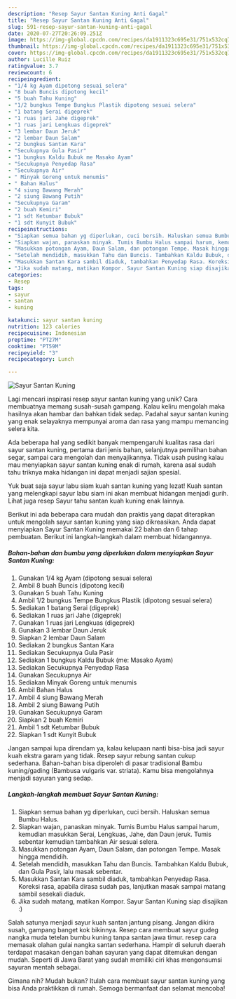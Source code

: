```yaml
---
description: "Resep Sayur Santan Kuning Anti Gagal"
title: "Resep Sayur Santan Kuning Anti Gagal"
slug: 591-resep-sayur-santan-kuning-anti-gagal
date: 2020-07-27T20:26:09.251Z
image: https://img-global.cpcdn.com/recipes/da1911323c695e31/751x532cq70/sayur-santan-kuning-foto-resep-utama.jpg
thumbnail: https://img-global.cpcdn.com/recipes/da1911323c695e31/751x532cq70/sayur-santan-kuning-foto-resep-utama.jpg
cover: https://img-global.cpcdn.com/recipes/da1911323c695e31/751x532cq70/sayur-santan-kuning-foto-resep-utama.jpg
author: Lucille Ruiz
ratingvalue: 3.7
reviewcount: 6
recipeingredient:
- "1/4 kg Ayam dipotong sesuai selera"
- "8 buah Buncis dipotong kecil"
- "5 buah Tahu Kuning"
- "1/2 bungkus Tempe Bungkus Plastik dipotong sesuai selera"
- "1 batang Serai digeprek"
- "1 ruas jari Jahe digeprek"
- "1 ruas jari Lengkuas digeprek"
- "3 lembar Daun Jeruk"
- "2 lembar Daun Salam"
- "2 bungkus Santan Kara"
- "Secukupnya Gula Pasir"
- "1 bungkus Kaldu Bubuk me Masako Ayam"
- "Secukupnya Penyedap Rasa"
- "Secukupnya Air"
- " Minyak Goreng untuk menumis"
- " Bahan Halus"
- "4 siung Bawang Merah"
- "2 siung Bawang Putih"
- "Secukupnya Garam"
- "2 buah Kemiri"
- "1 sdt Ketumbar Bubuk"
- "1 sdt Kunyit Bubuk"
recipeinstructions:
- "Siapkan semua bahan yg diperlukan, cuci bersih. Haluskan semua Bumbu Halus."
- "Siapkan wajan, panaskan minyak. Tumis Bumbu Halus sampai harum, kemudian masukkan Serai, Lengkuas, Jahe, dan Daun jeruk. Tumis sebentar kemudian tambahkan Air sesuai selera."
- "Masukkan potongan Ayam, Daun Salam, dan potongan Tempe. Masak hingga mendidih."
- "Setelah mendidih, masukkan Tahu dan Buncis. Tambahkan Kaldu Bubuk, dan Gula Pasir, lalu masak sebentar."
- "Masukkan Santan Kara sambil diaduk, tambahkan Penyedap Rasa. Koreksi rasa, apabila dirasa sudah pas, lanjutkan masak sampai matang sambil sesekali diaduk."
- "Jika sudah matang, matikan Kompor. Sayur Santan Kuning siap disajikan :)"
categories:
- Resep
tags:
- sayur
- santan
- kuning

katakunci: sayur santan kuning 
nutrition: 123 calories
recipecuisine: Indonesian
preptime: "PT27M"
cooktime: "PT59M"
recipeyield: "3"
recipecategory: Lunch

---
```



![Sayur Santan Kuning](https://img-global.cpcdn.com/recipes/da1911323c695e31/751x532cq70/sayur-santan-kuning-foto-resep-utama.jpg)

Lagi mencari inspirasi resep sayur santan kuning yang unik? Cara membuatnya memang susah-susah gampang. Kalau keliru mengolah maka hasilnya akan hambar dan bahkan tidak sedap. Padahal sayur santan kuning yang enak selayaknya mempunyai aroma dan rasa yang mampu memancing selera kita.

Ada beberapa hal yang sedikit banyak mempengaruhi kualitas rasa dari sayur santan kuning, pertama dari jenis bahan, selanjutnya pemilihan bahan segar, sampai cara mengolah dan menyajikannya. Tidak usah pusing kalau mau menyiapkan sayur santan kuning enak di rumah, karena asal sudah tahu triknya maka hidangan ini dapat menjadi sajian spesial.

Yuk buat saja sayur labu siam kuah santan kuning yang lezat! Kuah santan yang melengkapi sayur labu siam ini akan membuat hidangan menjadi gurih. Lihat juga resep Sayur tahu santan kuah kuning enak lainnya.


Berikut ini ada beberapa cara mudah dan praktis yang dapat diterapkan untuk mengolah sayur santan kuning yang siap dikreasikan. Anda dapat menyiapkan Sayur Santan Kuning memakai 22 bahan dan 6 tahap pembuatan. Berikut ini langkah-langkah dalam membuat hidangannya.

<!--inarticleads1-->

##### Bahan-bahan dan bumbu yang diperlukan dalam menyiapkan Sayur Santan Kuning:

1. Gunakan 1/4 kg Ayam (dipotong sesuai selera)
1. Ambil 8 buah Buncis (dipotong kecil)
1. Gunakan 5 buah Tahu Kuning
1. Ambil 1/2 bungkus Tempe Bungkus Plastik (dipotong sesuai selera)
1. Sediakan 1 batang Serai (digeprek)
1. Sediakan 1 ruas jari Jahe (digeprek)
1. Gunakan 1 ruas jari Lengkuas (digeprek)
1. Gunakan 3 lembar Daun Jeruk
1. Siapkan 2 lembar Daun Salam
1. Sediakan 2 bungkus Santan Kara
1. Sediakan Secukupnya Gula Pasir
1. Sediakan 1 bungkus Kaldu Bubuk (me: Masako Ayam)
1. Sediakan Secukupnya Penyedap Rasa
1. Gunakan Secukupnya Air
1. Sediakan  Minyak Goreng untuk menumis
1. Ambil  Bahan Halus
1. Ambil 4 siung Bawang Merah
1. Ambil 2 siung Bawang Putih
1. Gunakan Secukupnya Garam
1. Siapkan 2 buah Kemiri
1. Ambil 1 sdt Ketumbar Bubuk
1. Siapkan 1 sdt Kunyit Bubuk


Jangan sampai lupa direndam ya, kalau kelupaan nanti bisa-bisa jadi sayur kuah ekstra garam yang tidak. Resep sayur rebung santan cukup sederhana. Bahan-bahan bisa diperoleh di pasar tradisional Bambu kuning/gading (Bambusa vulgaris var. striata). Kamu bisa mengolahnya menjadi sayuran yang sedap. 

<!--inarticleads2-->

##### Langkah-langkah membuat Sayur Santan Kuning:

1. Siapkan semua bahan yg diperlukan, cuci bersih. Haluskan semua Bumbu Halus.
1. Siapkan wajan, panaskan minyak. Tumis Bumbu Halus sampai harum, kemudian masukkan Serai, Lengkuas, Jahe, dan Daun jeruk. Tumis sebentar kemudian tambahkan Air sesuai selera.
1. Masukkan potongan Ayam, Daun Salam, dan potongan Tempe. Masak hingga mendidih.
1. Setelah mendidih, masukkan Tahu dan Buncis. Tambahkan Kaldu Bubuk, dan Gula Pasir, lalu masak sebentar.
1. Masukkan Santan Kara sambil diaduk, tambahkan Penyedap Rasa. Koreksi rasa, apabila dirasa sudah pas, lanjutkan masak sampai matang sambil sesekali diaduk.
1. Jika sudah matang, matikan Kompor. Sayur Santan Kuning siap disajikan :)


Salah satunya menjadi sayur kuah santan jantung pisang. Jangan dikira susah, gampang banget kok bikinnya. Resep cara membuat sayur gudeg nangka muda tetelan bumbu kuning tanpa santan jawa timur. resep cara memasak olahan gulai nangka santan sederhana. Hampir di seluruh daerah terdapat masakan dengan bahan sayuran yang dapat ditemukan dengan mudah. Seperti di Jawa Barat yang sudah memiliki ciri khas mengonsumsi sayuran mentah sebagai. 

Gimana nih? Mudah bukan? Itulah cara membuat sayur santan kuning yang bisa Anda praktikkan di rumah. Semoga bermanfaat dan selamat mencoba!
